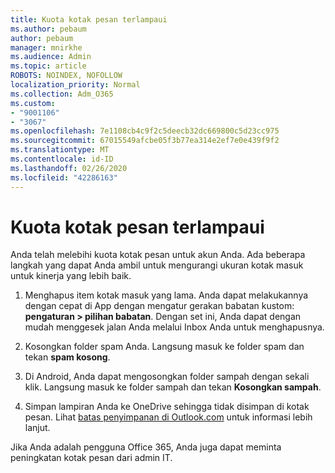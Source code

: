 ```yaml
---
title: Kuota kotak pesan terlampaui
ms.author: pebaum
author: pebaum
manager: mnirkhe
ms.audience: Admin
ms.topic: article
ROBOTS: NOINDEX, NOFOLLOW
localization_priority: Normal
ms.collection: Adm_O365
ms.custom:
- "9001106"
- "3067"
ms.openlocfilehash: 7e1108cb4c9f2c5deecb32dc669800c5d23cc975
ms.sourcegitcommit: 67015549afcbe05f3b77ea314e2ef7e0e439f9f2
ms.translationtype: MT
ms.contentlocale: id-ID
ms.lasthandoff: 02/26/2020
ms.locfileid: "42286163"
---
```

# <a name="mailbox-quota-exceeded"></a>Kuota kotak pesan terlampaui

Anda telah melebihi kuota kotak pesan untuk akun Anda. Ada beberapa langkah yang dapat Anda ambil untuk mengurangi ukuran kotak masuk untuk kinerja yang lebih baik.

1. Menghapus item kotak masuk yang lama. Anda dapat melakukannya dengan cepat di App dengan mengatur gerakan babatan kustom: **pengaturan > pilihan babatan**. Dengan set ini, Anda dapat dengan mudah menggesek jalan Anda melalui Inbox Anda untuk menghapusnya.

2. Kosongkan folder spam Anda. Langsung masuk ke folder spam dan tekan **spam kosong**.

3. Di Android, Anda dapat mengosongkan folder sampah dengan sekali klik. Langsung masuk ke folder sampah dan tekan **Kosongkan sampah**. 

4. Simpan lampiran Anda ke OneDrive sehingga tidak disimpan di kotak pesan. Lihat [batas penyimpanan di Outlook.com](https://support.office.com/article/storage-limits-in-outlook-com-7ac99134-69e5-4619-ac0b-2d313bba5e9e) untuk informasi lebih lanjut. 

Jika Anda adalah pengguna Office 365, Anda juga dapat meminta peningkatan kotak pesan dari admin IT.